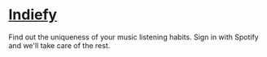 # [Indiefy](https://indiefy.org)
Find out the uniqueness of your music listening habits. Sign in with Spotify and we'll take care of the rest.
